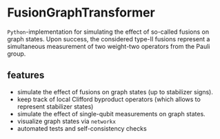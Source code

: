 # FusionGraphTransformer

```Python```-implementation for simulating the effect of so-called fusions on graph states. Upon success, the considered type-II fusions represent a simultaneous measurement of two weight-two operators from the Pauli group.

## features
- simulate the effect of fusions on graph states (up to stabilizer signs).
- keep track of local Clifford byproduct operators (which allows to represent stabilizer states)
- simulate the effect of single-qubit measurements on graph states.
- visualize graph states via ```networkx```
- automated tests and self-consistency checks
